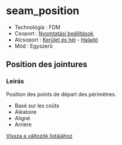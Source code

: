 # seam\_position

* Technológia : FDM
* Csoport : [Nyomtatási beállítások](../../konfig/print_settings.md)
* Alcsoport : [Kerület és héj](../../beallitasok/print_settings.md#périmètre-et-enveloppe) - [Haladó](../../beallitasok/print_settings.md#Haladó)
* Mód : Egyszerű

## Position des jointures

### Leírás

Position des points de départ des périmètres.

* Basé sur les coûts
* Aléatoire
* Aligné
* Arrière

[Vissza a változók listájához](/)

